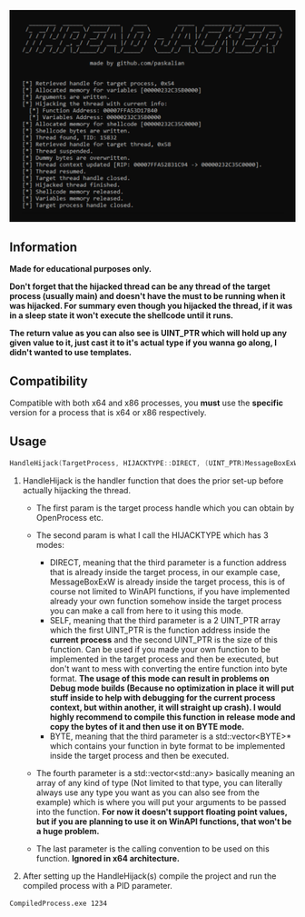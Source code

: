 <p align="center">
<img src="https://github.com/paskalian/ThreadJacker/blob/master/Images/ThreadJacker.svg" alt="Menu"/>
</p>

## Information
**Made for educational purposes only.**<br>

**Don't forget that the hijacked thread can be any thread of the target process (usually main) and doesn't have the must to be running when it was hijacked. For summary even though you hijacked the thread, if it was in a sleep state it won't execute the shellcode until it runs.**

**The return value as you can also see is UINT_PTR which will hold up any given value to it, just cast it to it's actual type if you wanna go along, I didn't wanted to use templates.**

## Compatibility
Compatible with both x64 and x86 processes, you **must** use the **specific** version for a process that is x64 or x86 respectively.

## Usage
```cpp
HandleHijack(TargetProcess, HIJACKTYPE::DIRECT, (UINT_PTR)MessageBoxExW, { 0, L"TEXT", L"CAPTION", 0, 0 }, CALLINGCONVENTION::CC_STDCALL);
```
1. HandleHijack is the handler function that does the prior set-up before actually hijacking the thread.
   - The first param is the target process handle which you can obtain by OpenProcess etc.
   - The second param is what I call the HIJACKTYPE which has 3 modes:
     - DIRECT, meaning that the third parameter is a function address that is already inside the target process, in our example case, MessageBoxExW is already inside the target process, this is of course not limited to WinAPI functions, if you have implemented already your own function somehow inside the target process you can make a call from here to it using this mode.
     - SELF, meaning that the third parameter is a 2 UINT_PTR array which the first UINT_PTR is the function address inside the **current process** and the second UINT_PTR is the size of this function. Can be used if you made your own function to be implemented in the target process and then be executed, but don't want to mess with converting the entire function into byte format. **The usage of this mode can result in problems on Debug mode builds (Because no optimization in place it will put stuff inside to help with debugging for the current process context, but within another, it will straight up crash). I would highly recommend to compile this function in release mode and copy the bytes of it and then use it on BYTE mode.**
     - BYTE, meaning that the third parameter is a std::vector\<BYTE\>* which contains your function in byte format to be implemented inside the target process and then be executed.
   
   - The fourth parameter is a std::vector\<std::any\> basically meaning an array of any kind of type (Not limited to that type, you can literally always use any type you want as you can also see from the example) which is where you will put your arguments to be passed into the function. **For now it doesn't support floating point values, but if you are planning to use it on WinAPI functions, that won't be a huge problem.**
   - The last parameter is the calling convention to be used on this function. **Ignored in x64 architecture.**

2. After setting up the HandleHijack(s) compile the project and run the compiled process with a PID parameter.
```
CompiledProcess.exe 1234
```
